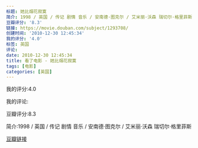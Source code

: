 ```yaml
---
标题: 她比烟花寂寞
简介: 1998 / 英国 / 传记 剧情 音乐 / 安南德·图克尔 / 艾米丽·沃森 瑞切尔·格里菲斯
豆瓣评分: '8.3'
链接: https://movie.douban.com/subject/1293708/
创建时间: '2010-12-30 12:45:34'
我的评分: '4.0'
标签: 英国
评论:
date: 2010-12-30 12:45:34
title: 看了电影 - 她比烟花寂寞
tags: [电影]
categories: [英国]
---
```


我的评分:4.0

我的评论:

豆瓣评分:8.3

简介:1998 / 英国 / 传记 剧情 音乐 / 安南德·图克尔 / 艾米丽·沃森 瑞切尔·格里菲斯

[豆瓣链接](https://movie.douban.com/subject/1293708/)

